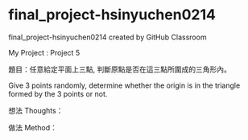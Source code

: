 # final_project-hsinyuchen0214
final_project-hsinyuchen0214 created by GitHub Classroom

My Project : Project 5

題目：任意給定平面上三點, 判斷原點是否在這三點所圍成的三角形內。

Give 3 points randomly, determine whether the origin is in the triangle formed by the 3 points or not.


想法 Thoughts：


做法 Method：

